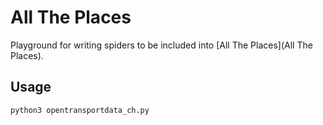 # All The Places

Playground for writing spiders to be included into [All The Places](All The Places).


## Usage

```sh
python3 opentransportdata_ch.py
```

